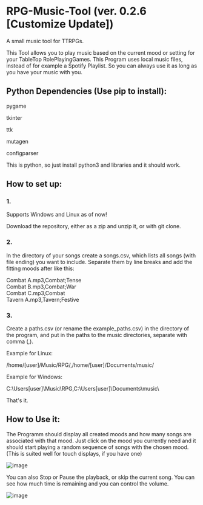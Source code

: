 # RPG-Music-Tool (ver. 0.2.6 [Customize Update])

A small music tool for TTRPGs.

This Tool allows you to play music based on the current mood or setting for your TableTop RolePlayingGames.
This Program uses local music files, instead of for example a Spotify Playlist. So you can always use it as long as you have your music with you.

## Python Dependencies (Use pip to install):

pygame

tkinter

ttk

mutagen

configparser

This is python, so just install python3 and libraries and it should work.

## How to set up:
### 1.

Supports Windows and Linux as of now!

Download the repository, either as a zip and unzip it, or with git clone.

### 2.

In the directory of your songs create a songs.csv, which lists all songs (with file ending) you want to include.
Separate them by line breaks and add the fitting moods after like this:

Combat A.mp3,Combat;Tense\
Combat B.mp3,Combat;War\
Combat C.mp3,Combat\
Tavern A.mp3,Tavern;Festive

### 3.

Create a paths.csv (or rename the example_paths.csv) in the directory of the program, and put in the paths to the music directories, separate with comma (,).

Example for Linux:

/home/[user]/Music/RPG/,/home/[user]/Documents/music/

Example for Windows:

C:\Users\[user]\Music\RPG\,C:\Users\[user]\Documents\music\

That's it.


## How to Use it:

The Programm should display all created moods and how many songs are associated with that mood.
Just click on the mood you currently need and it should start playing a random sequence of songs with the chosen mood.
(This is suited well for touch displays, if you have one)

![image](https://user-images.githubusercontent.com/58821835/150589364-aa6d69b8-9553-4cf4-a975-2c6a8ad0c77c.png)

You can also Stop or Pause the playback, or skip the current song.
You can see how much time is remaining and you can control the volume.

![image](https://user-images.githubusercontent.com/58821835/150590072-74710a3b-5efa-48ee-9f50-7d0840e375e9.png)
